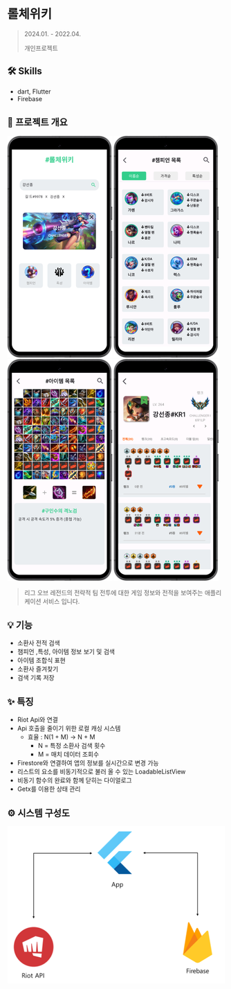 # 롤체위키

> 2024.01. - 2022.04.
>
> 개인프로젝트

## 🛠 Skills

- dart, Flutter
- Firebase

## 🎲 프로젝트 개요

<img src="README.assets/Pixel 8 Pro Mockup Obsidian main.png" alt="Pixel 8 Pro Mockup Obsidian main" style="zoom: 50%;" />

<img src="README.assets/Pixel 8 Pro Mockup Obsidian.png" alt="Pixel 8 Pro Mockup Obsidian" style="zoom:50%;" />



<img src="README.assets/Pixel 8 Pro Mockup Obsidian items.png" alt="Pixel 8 Pro Mockup Obsidian items" style="zoom:50%;" />

<img src="README.assets/Pixel 8 Pro Mockup Obsidian match.png" alt="Pixel 8 Pro Mockup Obsidian match" style="zoom:50%;" />

> 리그 오브 레전드의 전략적 팀 전투에 대한 게임 정보와 전적을 보여주는 애플리케이션 서비스 입니다.



## 💡 기능

- 소환사 전적 검색
- 챔피언 ,특성, 아이템 정보 보기 및 검색
- 아이템 조합식 표현
- 소환사 즐겨찾기
- 검색 기록 저장



## ✨ 특징

- Riot Api와 연결
- Api 호출을 줄이기 위한 로컬 캐싱 시스템
  - 효율 : N(1 + M) → N + M
    - N = 특정 소환사 검색 횟수
    - M = 매치 데이터 조회수
- Firestore와 연결하여 앱의 정보를 실시간으로 변경 가능
- 리스트의 요소를 비동기적으로 불러 올 수 있는 LoadableListView
- 비동기 함수의 완료와 함께 닫히는 다이얼로그
- Getx를 이용한 상태 관리



## ⚙ 시스템 구성도

<img src="README.assets/asdsadasdasdsad.png" alt="asdsadasdasdsad" style="zoom:50%;" />
